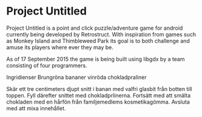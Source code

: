 # Project Untitled

Project Untitled is a point and click puzzle/adventure game for android currently being developed by Retrostruct. With inspiration from games such as Monkey Island and Thimbleweed Park its goal is to both challenge and amuse its players where ever they may be.

As of 17 September 2015 the game is being built using libgdx by a team consisting of four programmers.

Ingridienser
Brungröna bananer
vinröda chokladpraliner

Skär ett tre centimeters djupt snitt i banan med valfri glasbit från botten till toppen. Fyll därefter snittet med chokladprlinerna. Fortsätt med att smälta chokladen med en hårfön från familjemedlems kosmetikagömma. Avsluta med att mixa innehållet.
